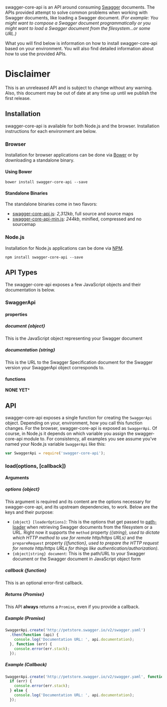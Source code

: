 swagger-core-api is an API around consuming [Swagger][swagger] documents.  The APIs provided attempt to solve common
problems when working with Swagger documents, like loading a Swagger document.  _(For example: You might want to compose
a Swagger document programmatically or you might want to load a Swagger document from the filesystem...or some URL.)_

What you will find below is information on how to install swagger-core-api based on your environment.  You will also
find detailed information about how to use the provided APIs.

# Disclaimer

This is an unreleased API and is subject to change without any warning.  Also, this document may be out of date at any
time up until we publish the first release.

## Installation

swagger-core-api is available for both Node.js and the browser.  Installation instructions for each environment are below.

### Browser

Installation for browser applications can be done via [Bower][bower] or by downloading a standalone binary.

#### Using Bower

```
bower install swagger-core-api --save
```

#### Standalone Binaries

The standalone binaries come in two flavors:

* [swagger-core-api.js](https://raw.github.com/apigee-127/swagger-core-api/master/browser/swagger-core-api.js): _2,312kb_, full source  and source maps
* [swagger-core-api-min.js](https://raw.github.com/apigee-127/swagger-core-api/master/browser/swagger-core-api-min.js): _244kb_, minified, compressed and no sourcemap

### Node.js

Installation for Node.js applications can be done via [NPM][npm].

```
npm install swagger-core-api --save
```

## API Types

The swagger-core-api exposes a few JavaScript objects and their documentation is below.

### SwaggerApi

#### properties

##### document {object}

This is the JavaScript object representing your Swagger document

##### documentation {string}

This is the URL to the Swagger Specification document for the Swagger version your SwaggerApi object corresponds to.

#### functions

**NONE YET***

## API

swagger-core-api exposes a single function for creating the `SwaggerApi` object.  Depending on your, environment,
how you call this function changes.  For the browser, swagger-core-api is exposed as `SwaggerApi`.  Of course, in
Node.js it depends on which variable you assign the swagger-core-api module to.  For consistency, all examples you see
assume you've named your Node.js variable `SwaggerApi` like this:

```js
var SwaggerApi = require('swagger-core-api');
```

### load(options, [callback])

#### Arguments

##### options {object}

This argument is required and its content are the options necessary for swagger-core-api, and its upstream dependencies,
to work.  Below are the keys and their purpose:

* `{object} [loaderOptions]`: This is the options that get passed to [path-loader][path-loader] when retrieving Swagger
documents from the filesystem or a URL.  Right now it supports the `method` property _({string}, used to dictate which
HTTP method to use for remote http/https URLs)_ and the  `prepareRequest` property _({function}, used to prepare the
HTTP request for remote http/https URLs for things like authentication/authorization)_.
* `{object|string} document`: This is the path/URL to your Swagger document or the Swagger document in JavaScript object
form

##### callback {function}

This is an optional error-first callback.

##### Returns {Promise}

This API **always** returns a `Promise`, even if you provide a callback.

##### Example _(Promise)_

```js
SwaggerApi.create('http://petstore.swagger.io/v2/swagger.yaml')
  .then(function (api) {
    console.log('Documentation URL: ', api.documentation);
  }, function (err) {
    console.error(err.stack);
  });
```

##### Example _(Callback)_

```js
SwaggerApi.create('http://petstore.swagger.io/v2/swagger.yaml', function (err, api) {
  if (err) {
    console.error(err.stack);
  } else {
    console.log('Documentation URL: ', api.documentation);
  });
```

[bower]: http://bower.io/
[npm]: https://www.npmjs.org/
[path-loader]: https://github.com/whitlockjc/path-loader
[swagger]: http://swagger.io
